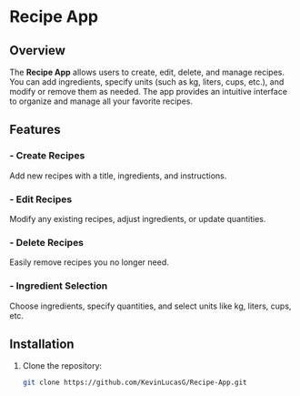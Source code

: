 # Recipe App

## Overview

The **Recipe App** allows users to create, edit, delete, and manage recipes. You can add ingredients, specify units (such as kg, liters, cups, etc.), and modify or remove them as needed. The app provides an intuitive interface to organize and manage all your favorite recipes.

## Features

### - Create Recipes
Add new recipes with a title, ingredients, and instructions.

### - Edit Recipes
Modify any existing recipes, adjust ingredients, or update quantities.

### - Delete Recipes
Easily remove recipes you no longer need.

### - Ingredient Selection
Choose ingredients, specify quantities, and select units like kg, liters, cups, etc.

## Installation

1. Clone the repository:
   ```bash
   git clone https://github.com/KevinLucasG/Recipe-App.git
